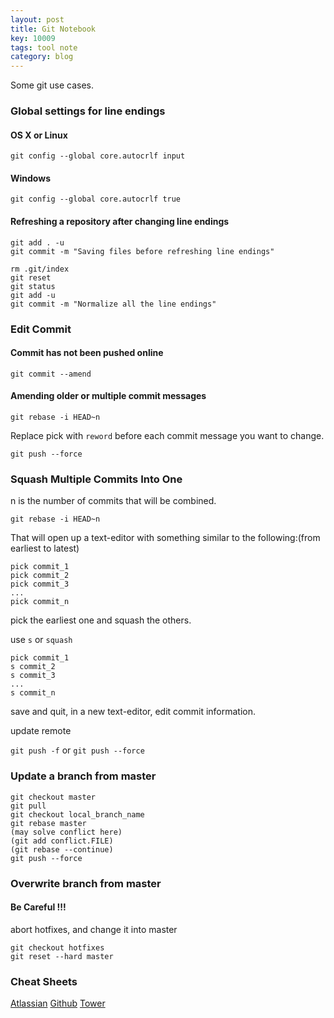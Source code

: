 ```yaml
---
layout: post
title: Git Notebook
key: 10009
tags: tool note
category: blog
---
```


Some git use cases.<!--more-->

### Global settings for line endings

####  OS X or Linux

`git config --global core.autocrlf input`

#### Windows

`git config --global core.autocrlf true`

#### Refreshing a repository after changing line endings

```
git add . -u
git commit -m "Saving files before refreshing line endings"

rm .git/index
git reset
git status
git add -u
git commit -m "Normalize all the line endings"
```

### Edit Commit
	
#### Commit has not been pushed online

`git commit --amend`

#### Amending older or multiple commit messages

`git rebase -i HEAD~n`

Replace pick with `reword` before each commit message you want to change.

`git push --force`

### Squash Multiple Commits Into One

n is the number of commits that will be combined.

`git rebase -i HEAD~n`

That will open up a text-editor with something similar to the following:(from earliest to latest)

```
pick commit_1
pick commit_2
pick commit_3
...
pick commit_n
```

pick the earliest one and squash the others.

use `s` or `squash`

```
pick commit_1
s commit_2
s commit_3
...
s commit_n
```

save and quit, in a new text-editor, edit commit information.

update remote

`git push -f`  or `git push --force`



### Update a branch from master

```
git checkout master
git pull
git checkout local_branch_name
git rebase master
(may solve conflict here)
(git add conflict.FILE)
(git rebase --continue)
git push --force
```



### Overwrite branch from master

#### Be Careful !!!

abort hotfixes, and change it into master

```
git checkout hotfixes
git reset --hard master
```



### Cheat Sheets

[Atlassian](http://p2oimj6he.bkt.gdipper.com/atlassian-git-cheatsheet.pdf)
[Github](http://p2oimj6he.bkt.gdipper.com/github-git-cheat-sheet.pdf)
[Tower](http://p2oimj6he.bkt.gdipper.com/git-cheatsheet-EN-dark.pdf)